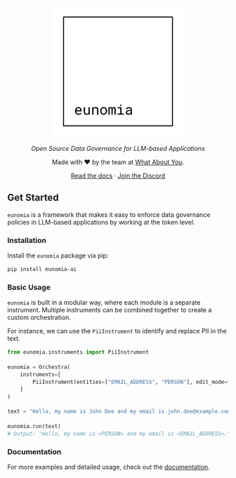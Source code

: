 <div align="center" style="margin-bottom: 1em;">

<img src="docs/assets/logo.svg" alt="Eunomia Logo" width=300></img>

*Open Source Data Governance for LLM-based Applications*

Made with ❤ by the team at [What About You][whataboutyou-website].

[Read the docs][docs] · [Join the Discord][discord]

</div>

## Get Started
`eunomia` is a framework that makes it easy to enforce data governance policies in LLM-based applications by working at the token level.

### Installation
Install the `eunomia` package via pip:

``` bash
pip install eunomia-ai
```

### Basic Usage
`eunomia` is built in a modular way, where each module is a separate instrument. Multiple instruments can be combined together to create a custom orchestration.

For instance, we can use the `PiiInstrument` to identify and replace PII in the text.
```py
from eunomia.instruments import PiiInstrument

eunomia = Orchestra(
    instruments=[
        PiiInstrument(entities=["EMAIL_ADDRESS", "PERSON"], edit_mode="replace"),
    ]
)

text = "Hello, my name is John Doe and my email is john.doe@example.com."

eunomia.run(text)
# Output: "Hello, my name is <PERSON> and my email is <EMAIL_ADDRESS>."
```

### Documentation
For more examples and detailed usage, check out the [documentation][docs].

[whataboutyou-website]: https://whataboutyou.ai
[docs]: https://whataboutyou-ai.github.io/eunomia/
[discord]: https://discord.gg/CWjh5JQT
